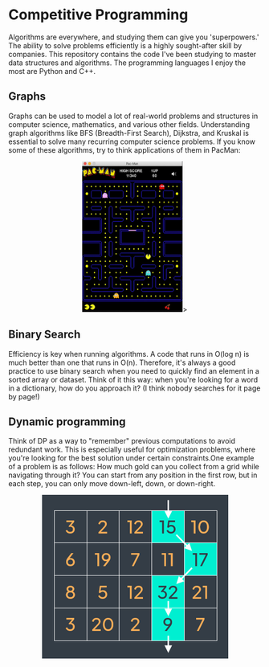 # Competitive Programming

Algorithms are everywhere, and studying them can give you 'superpowers.' The ability to solve problems efficiently is a highly sought-after skill by companies. This repository contains the code I've been studying to master data structures and algorithms. The programming languages I enjoy the most are Python and C++.

## Graphs
Graphs can be used to model a lot of real-world problems and structures in computer science, mathematics, and various other fields. Understanding graph algorithms like BFS (Breadth-First Search), Dijkstra, and Kruskal is essential to solve many recurring computer science problems. If you know some of these algorithms, try to think applications of them in PacMan:

<div style="text-align: center;">
    <img src="/gifs-and-images/pacman.gif" alt="animation" width="200" height="300">>
</div>

## Binary Search
Efficiency is key when running algorithms. A code that runs in O(log n) is much better than one that runs in O(n). Therefore, it's always a good practice to use binary search when you need to quickly find an element in a sorted array or dataset. Think of it this way: when you're looking for a word in a dictionary, how do you approach it? (I think nobody searches for it page by page!)


## Dynamic programming
Think of DP as a way to "remember" previous computations to avoid redundant work. This is especially useful for optimization problems, where you're looking for the best solution under certain constraints.One example of a problem is as follows: How much gold can you collect from a grid while navigating through it? You can start from any position in the first row, but in each step, you can only move down-left, down, or down-right.

<div style="text-align: center;">
    <img src="/competitive-programming-python/dynamic-programming/images/gold.png" alt="gold">
</div>
